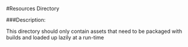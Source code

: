#Resources Directory

###Description:

This directory should only contain assets that need to be packaged with builds and loaded up lazily at a run-time